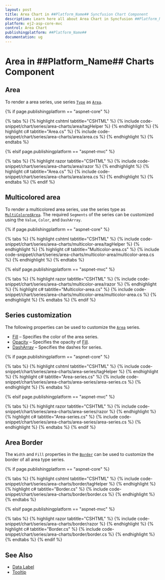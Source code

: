 ```yaml
---
layout: post
title: Area Chart in ##Platform_Name## Syncfusion Chart Component
description: Learn here all about Area Chart in Syncfusion ##Platform_Name## Chart component of Syncfusion Essential JS 2 and more.
platform: ej2-asp-core-mvc
control: Area Chart
publishingplatform: ##Platform_Name##
documentation: ug
---
```



# Area in ##Platform_Name## Charts Component

## Area

To render a area series, use series [`Type`](https://help.syncfusion.com/cr/aspnetmvc-js2/Syncfusion.EJ2.Charts.ChartSeries.html#Syncfusion_EJ2_Charts_ChartSeries_Type) as [`Area`](https://help.syncfusion.com/cr/aspnetmvc-js2/Syncfusion.EJ2.Charts.ChartSeriesType.html#Syncfusion_EJ2_Charts_ChartSeriesType_Area).

{% if page.publishingplatform == "aspnet-core" %}

{% tabs %}
{% highlight cshtml tabtitle="CSHTML" %}
{% include code-snippet/chart/series/area-charts/area/tagHelper %}
{% endhighlight %}
{% highlight c# tabtitle="Area.cs" %}
{% include code-snippet/chart/series/area-charts/area/area.cs %}
{% endhighlight %}
{% endtabs %}

{% elsif page.publishingplatform == "aspnet-mvc" %}

{% tabs %}
{% highlight razor tabtitle="CSHTML" %}
{% include code-snippet/chart/series/area-charts/area/razor %}
{% endhighlight %}
{% highlight c# tabtitle="Area.cs" %}
{% include code-snippet/chart/series/area-charts/area/area.cs %}
{% endhighlight %}
{% endtabs %}
{% endif %}



## Multicolored area

To render a multicolored area series, use the series type as [`MultiColoredArea`](https://help.syncfusion.com/cr/aspnetcore-js2/Syncfusion.EJ2.Charts.ChartSeriesType.html#Syncfusion_EJ2_Charts_ChartSeriesType_MultiColoredArea). The required `Segments` of the series can be customized using the `Value`, `Color`, and `DashArray`.

{% if page.publishingplatform == "aspnet-core" %}

{% tabs %}
{% highlight cshtml tabtitle="CSHTML" %}
{% include code-snippet/chart/series/area-charts/multicolor-area/tagHelper %}
{% endhighlight %}
{% highlight c# tabtitle="Multicolor-area.cs" %}
{% include code-snippet/chart/series/area-charts/multicolor-area/multicolor-area.cs %}
{% endhighlight %}
{% endtabs %}

{% elsif page.publishingplatform == "aspnet-mvc" %}

{% tabs %}
{% highlight razor tabtitle="CSHTML" %}
{% include code-snippet/chart/series/area-charts/multicolor-area/razor %}
{% endhighlight %}
{% highlight c# tabtitle="Multicolor-area.cs" %}
{% include code-snippet/chart/series/area-charts/multicolor-area/multicolor-area.cs %}
{% endhighlight %}
{% endtabs %}
{% endif %}



## Series customization

The following properties can be used to customize the [`Area`](https://help.syncfusion.com/cr/aspnetmvc-js2/Syncfusion.EJ2.Charts.ChartSeriesType.html#Syncfusion_EJ2_Charts_ChartSeriesType_Area) series.

* [Fill](https://help.syncfusion.com/cr/aspnetmvc-js2/Syncfusion.EJ2.Charts.ChartSeries.html#Syncfusion_EJ2_Charts_ChartSeries_Fill) – Specifies the color of the area series.
* [Opacity](https://help.syncfusion.com/cr/aspnetmvc-js2/Syncfusion.EJ2.Charts.ChartSeries.html#Syncfusion_EJ2_Charts_ChartSeries_Opacity) – Specifies the opacity of [Fill](https://help.syncfusion.com/cr/aspnetmvc-js2/Syncfusion.EJ2.Charts.ChartSeries.html#Syncfusion_EJ2_Charts_ChartSeries_Fill).
* [DashArray](https://help.syncfusion.com/cr/aspnetmvc-js2/Syncfusion.EJ2.Charts.ChartSeries.html#Syncfusion_EJ2_Charts_ChartSeries_DashArray) – Specifies the dashes for series.

{% if page.publishingplatform == "aspnet-core" %}

{% tabs %}
{% highlight cshtml tabtitle="CSHTML" %}
{% include code-snippet/chart/series/area-charts/area-series/tagHelper %}
{% endhighlight %}
{% highlight c# tabtitle="Area-series.cs" %}
{% include code-snippet/chart/series/area-charts/area-series/area-series.cs %}
{% endhighlight %}
{% endtabs %}

{% elsif page.publishingplatform == "aspnet-mvc" %}

{% tabs %}
{% highlight razor tabtitle="CSHTML" %}
{% include code-snippet/chart/series/area-charts/area-series/razor %}
{% endhighlight %}
{% highlight c# tabtitle="Area-series.cs" %}
{% include code-snippet/chart/series/area-charts/area-series/area-series.cs %}
{% endhighlight %}
{% endtabs %}
{% endif %}



## Area Border

The `Width` and `Fill` properties in the [`Border`](https://help.syncfusion.com/cr/aspnetmvc-js2/Syncfusion.EJ2.Charts.ChartSeries.html#Syncfusion_EJ2_Charts_ChartSeries_Border) can be used to customize the border of all area type series.

{% if page.publishingplatform == "aspnet-core" %}

{% tabs %}
{% highlight cshtml tabtitle="CSHTML" %}
{% include code-snippet/chart/series/area-charts/border/tagHelper %}
{% endhighlight %}
{% highlight c# tabtitle="Border.cs" %}
{% include code-snippet/chart/series/area-charts/border/border.cs %}
{% endhighlight %}
{% endtabs %}

{% elsif page.publishingplatform == "aspnet-mvc" %}

{% tabs %}
{% highlight razor tabtitle="CSHTML" %}
{% include code-snippet/chart/series/area-charts/border/razor %}
{% endhighlight %}
{% highlight c# tabtitle="Border.cs" %}
{% include code-snippet/chart/series/area-charts/border/border.cs %}
{% endhighlight %}
{% endtabs %}
{% endif %}



## See Also

* [Data Label](../data-labels)
* [Tooltip](../tool-tip)